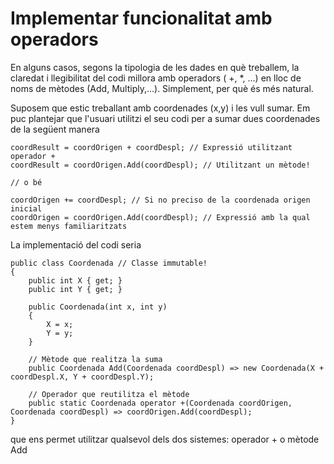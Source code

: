 # Implementar funcionalitat amb operadors

En alguns casos, segons la tipologia de les dades en què treballem, la claredat i llegibilitat del codi millora amb operadors ( +, *, ...) en lloc de noms de mètodes (Add, Multiply,...). Simplement, per què és més natural. 

Suposem que estic treballant amb coordenades (x,y) i les vull sumar. Em puc plantejar que l'usuari utilitzi el seu codi per a sumar dues coordenades de la següent manera

```CSharp
coordResult = coordOrigen + coordDespl; // Expressió utilitzant operador +
coordResult = coordOrigen.Add(coordDespl); // Utilitzant un mètode!

// o bé

coordOrigen += coordDespl; // Si no preciso de la coordenada origen inicial
coordOrigen = coordOrigen.Add(coordDespl); // Expressió amb la qual estem menys familiaritzats
```
La implementació del  codi seria

```CSharp
public class Coordenada // Classe immutable!
{
    public int X { get; }
    public int Y { get; }

    public Coordenada(int x, int y)
    {
        X = x;
        Y = y;
    }

    // Mètode que realitza la suma
    public Coordenada Add(Coordenada coordDespl) => new Coordenada(X + coordDespl.X, Y + coordDespl.Y);

    // Operador que reutilitza el mètode
    public static Coordenada operator +(Coordenada coordOrigen, Coordenada coordDespl) => coordOrigen.Add(coordDespl);
}
```
que ens permet utilitzar qualsevol dels dos sistemes: operador + o mètode Add
